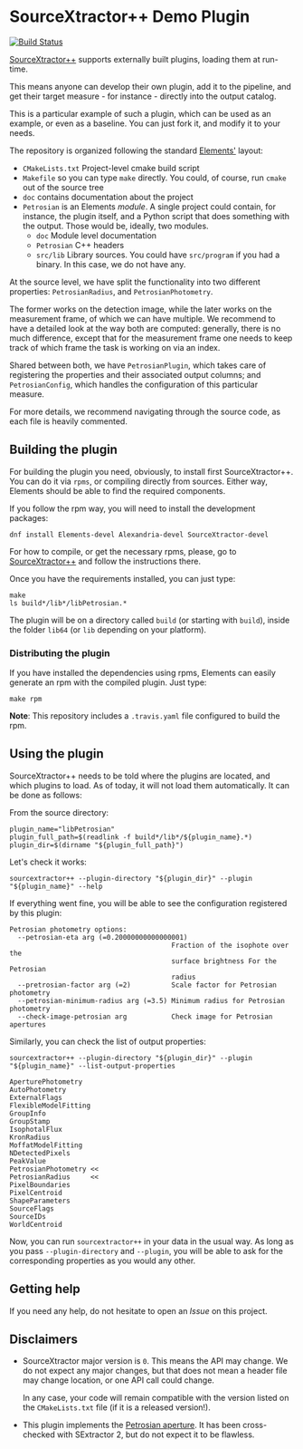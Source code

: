 # SourceXtractor++ Demo Plugin

[![Build Status](https://travis-ci.org/astrorama/SourceXtractorDemoPlugin.svg?branch=master)](https://travis-ci.org/astrorama/SourceXtractorDemoPlugin)

[SourceXtractor++](https://github.com/astrorama/sourcextractorplusplus)
supports externally built plugins, loading them at run-time.

This means anyone can develop their own plugin, add it to the pipeline,
and get their target measure - for instance - directly into the
output catalog.

This is a particular example of such a plugin, which can be used as an
example, or even as a baseline. You can just fork it, and modify it to
your needs.

The repository is organized following the standard
[Elements'](https://github.com/astrorama/Elements) layout:

* `CMakeLists.txt` Project-level cmake build script
* `Makefile` so you can type `make` directly. You could, of course,
    run `cmake` out of the source tree
* `doc` contains documentation about the project
* `Petrosian` is an Elements _module_. A single project
    could contain, for instance, the plugin itself, and a Python script
    that does something with the output. Those would be, ideally,
    two modules.
    - `doc` Module level documentation
    - `Petrosian` C++ headers
    - `src/lib` Library sources. You could have `src/program` if you had
        a binary. In this case, we do not have any.

At the source level, we have split the functionality into two different
properties: `PetrosianRadius`, and `PetrosianPhotometry`.

The former works on the detection image, while the later works on
the measurement frame, of which we can have multiple. We recommend
to have a detailed look at the way both are computed: generally,
there is no much difference, except that for the measurement frame
one needs to keep track of which frame the task is working on via
an index.

Shared between both, we have `PetrosianPlugin`, which takes care of
registering the properties and their associated output columns; and
`PetrosianConfig`, which handles the configuration of this particular
measure.

For more details, we recommend navigating through the source code, as
each file is heavily commented.

## Building the plugin

For building the plugin you need, obviously, to install first
SourceXtractor++. You can do it via `rpms`, or compiling directly
from sources. Either way, Elements should be able to find the required
components.

If you follow the rpm way, you will need to install the development
packages:

```shell script
dnf install Elements-devel Alexandria-devel SourceXtractor-devel
```

For how to compile, or get the necessary rpms, please, go to
[SourceXtractor++](https://github.com/astrorama/sourcextractorplusplus)
and follow the instructions there.

Once you have the requirements installed, you can just type:

```shell script
make
ls build*/lib*/libPetrosian.*
```

The plugin will be on a directory called `build` (or starting with
`build`), inside the folder `lib64` (or `lib` depending on your platform).

### Distributing the plugin

If you have installed the dependencies using rpms, Elements can
easily generate an rpm with the compiled plugin. Just type:

```shell script
make rpm
```

**Note**: This repository includes a `.travis.yaml` file configured
to build the rpm.

## Using the plugin

SourceXtractor++ needs to be told where the plugins are located,
and which plugins to load. As of today, it will not load them
automatically. It can be done as follows:

From the source directory:

```shell script
plugin_name="libPetrosian"
plugin_full_path=$(readlink -f build*/lib*/${plugin_name}.*)
plugin_dir=$(dirname "${plugin_full_path}")
```

Let's check it works:

```shell script
sourcextractor++ --plugin-directory "${plugin_dir}" --plugin "${plugin_name}" --help
```

If everything went fine, you will be able to see the configuration
registered by this plugin:

```
Petrosian photometry options:
  --petrosian-eta arg (=0.20000000000000001)
                                        Fraction of the isophote over the 
                                        surface brightness For the Petrosian 
                                        radius
  --pretrosian-factor arg (=2)          Scale factor for Petrosian photometry
  --petrosian-minimum-radius arg (=3.5) Minimum radius for Petrosian photometry
  --check-image-petrosian arg           Check image for Petrosian apertures
```

Similarly, you can check the list of output properties:

```shell script
sourcextractor++ --plugin-directory "${plugin_dir}" --plugin "${plugin_name}" --list-output-properties
```

```
AperturePhotometry
AutoPhotometry
ExternalFlags
FlexibleModelFitting
GroupInfo
GroupStamp
IsophotalFlux
KronRadius
MoffatModelFitting
NDetectedPixels
PeakValue
PetrosianPhotometry <<
PetrosianRadius     <<
PixelBoundaries
PixelCentroid
ShapeParameters
SourceFlags
SourceIDs
WorldCentroid
```

Now, you can run `sourcextractor++` in your data in the usual way.
As long as you pass `--plugin-directory` and `--plugin`, you will
be able to ask for the corresponding properties as you would any other.

## Getting help

If you need any help, do not hesitate to open an *Issue* on this project.

## Disclaimers

* SourceXtractor major version is `0`. This means the API may change.
  We do not expect any major changes, but that does not mean a header file
  may change location, or one API call could change.
  
  In any case, your code will remain compatible with the version listed
  on the `CMakeLists.txt` file (if it is a released version!).

* This plugin implements the [Petrosian aperture](https://doi.org/10.1111/j.1365-2966.2004.08090.x).
  It has been cross-checked with SExtractor 2, but do not expect it to be flawless.

